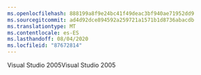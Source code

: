 ```yaml
---
ms.openlocfilehash: 888199a8f9e24bc41f49deac3bf940ae71952dd9
ms.sourcegitcommit: ad4d92dce894592a259721a1571b1d8736abacdb
ms.translationtype: MT
ms.contentlocale: es-ES
ms.lasthandoff: 08/04/2020
ms.locfileid: "87672814"
---
```

<span data-ttu-id="6f4ce-101">Visual Studio 2005</span><span class="sxs-lookup"><span data-stu-id="6f4ce-101">Visual Studio 2005</span></span>
